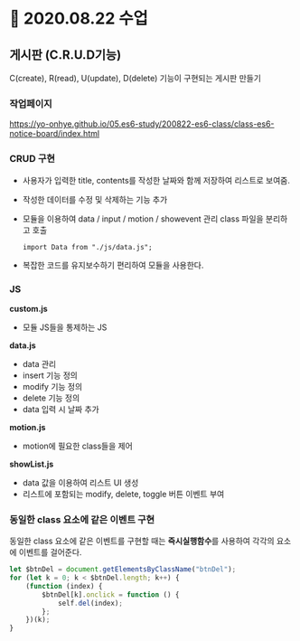 # 📌 2020.08.22 수업

## 게시판 (C.R.U.D기능)

C(create), R(read), U(update), D(delete) 기능이 구현되는 게시판 만들기

### 작업페이지

https://yo-onhye.github.io/05.es6-study/200822-es6-class/class-es6-notice-board/index.html

### CRUD 구현

- 사용자가 입력한 title, contents를 작성한 날짜와 함께 저장하여 리스트로 보여줌.
- 작성한 데이터를 수정 및 삭제하는 기능 추가
- 모듈을 이용하여 data / input / motion / showevent 관리 class 파일을 분리하고 호출

  `import Data from "./js/data.js";`

- 복잡한 코드를 유지보수하기 편리하여 모듈을 사용한다.

### JS

**custom.js**

- 모듈 JS들을 통제하는 JS

**data.js**

- data 관리
- insert 기능 정의
- modify 기능 정의
- delete 기능 정의
- data 입력 시 날짜 추가

**motion.js**

- motion에 필요한 class들을 제어

**showList.js**

- data 값을 이용하여 리스트 UI 생성
- 리스트에 포함되는 modify, delete, toggle 버튼 이벤트 부여

### 동일한 class 요소에 같은 이벤트 구현

동일한 class 요소에 같은 이벤트를 구현할 때는 **즉시실행함수**를 사용하여 각각의 요소에 이벤트를 걸어준다.

```javascript
let $btnDel = document.getElementsByClassName("btnDel");
for (let k = 0; k < $btnDel.length; k++) {
	(function (index) {
		$btnDel[k].onclick = function () {
			self.del(index);
		};
	})(k);
}
```

